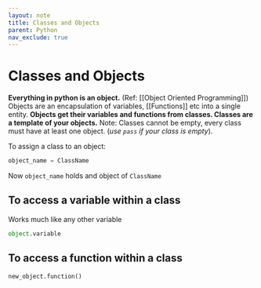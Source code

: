 ```yaml
---
layout: note
title: Classes and Objects
parent: Python
nav_exclude: true
---
```


# Classes and Objects

**Everything in python is an object.** (Ref: [[Object Oriented Programming]]) Objects are an encapsulation of variables, [[Functions]] etc into a single entity. **Objects get their variables and functions from classes. Classes are a template of your objects.** Note: Classes cannot be empty, every class must have at least one object. (_use `pass` if your class is empty_).

To assign a class to an object:

```py
object_name = ClassName
```

Now `object_name` holds and object of `ClassName`

## To access a variable within a class

Works much like any other variable

```py
object.variable
```

## To access a function within a class

```py
new_object.function()
```
